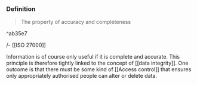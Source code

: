### Definition
>The property of accuracy and completeness

^ab35e7

/- [[ISO 27000]]

Information is of course only useful if it is complete and accurate. This principle is therefore tightly linked to the concept of [[data integrity]]. One outcome is that there must be some kind of [[Access control]] that ensures only appropriately authorised people can alter or delete data.